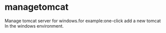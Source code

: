 # managetomcat
Manage tomcat server for windows.for example:one-click add a new tomcat In the windows environment.
